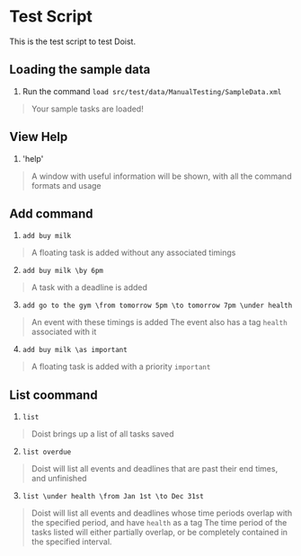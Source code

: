 ﻿# Test Script

This is the test script to test Doist.

## Loading the sample data

1. Run the command `load src/test/data/ManualTesting/SampleData.xml`  
> Your sample tasks are loaded!

## View Help
1. 'help'
> A window with useful information will be shown, with all the command formats and usage

## Add command
1. `add buy milk`
> A floating task is added without any associated timings

2. `add buy milk \by 6pm`
> A task with a deadline is added

3. `add go to the gym \from tomorrow 5pm \to tomorrow 7pm \under health`
> An event with these timings is added
> The event also has a tag `health` associated with it

4. `add buy milk \as important`
> A floating task is added with a priority `important`

## List coommand
1. `list`
> Doist brings up a list of all tasks saved

2. `list overdue`
> Doist will list all events and deadlines that are past their end times, and unfinished

3. `list \under health \from Jan 1st \to Dec 31st`
> Doist will list all events and deadlines whose time periods overlap with the specified period, and have `health` as a tag
> The time period of the tasks listed will either partially overlap, or be completely contained in the specified interval.
